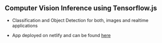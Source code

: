 ## Computer Vision Inference using Tensorflow.js

- Classification and Object Detection for both, images and realtime applications

- App deployed on netlify and can be found [here](https://cv-inference-tensorflow.netlify.app)